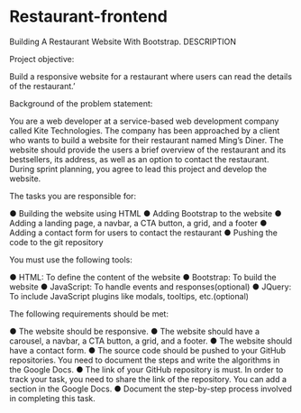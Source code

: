 # Restaurant-frontend
Building A Restaurant Website With Bootstrap.
DESCRIPTION

Project objective: 

Build a responsive website for a restaurant where users can read the details of the restaurant.’


Background of the problem statement: 

You are a web developer at a service-based web development company called Kite Technologies. The company has been approached by a client who wants to build a website for their restaurant named Ming’s Diner. The website should provide the users a brief overview of the restaurant and its bestsellers, its address, as well as an option to contact the restaurant. During sprint planning, you agree to lead this project and develop the website. 


The tasks you are responsible for: 

● Building the website using HTML
● Adding Bootstrap to the website
● Adding a landing page, a navbar, a CTA button, a grid, and a footer
● Adding a contact form for users to contact the restaurant
● Pushing the code to the git repository


You must use the following tools: 

● HTML: To define the content of the website
● Bootstrap: To build the website
● JavaScript: To handle events and responses(optional)
● JQuery: To include JavaScript plugins like modals, tooltips, etc.(optional)


The following requirements should be met:

● The website should be responsive.
● The website should have a carousel, a navbar, a CTA button, a grid, and a footer. 
● The website should have a contact form.
● The source code should be pushed to your GitHub repositories. You need to document the steps and write the algorithms in the Google Docs.
● The link of your GitHub repository is must. In order to track your task, you need to share the link of the repository. You can add a section in the Google Docs. 
● Document the step-by-step process involved in completing this task.
